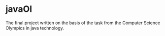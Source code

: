 # javaOI
The final project written on the basis of the task from the Computer Science Olympics in java technology.
